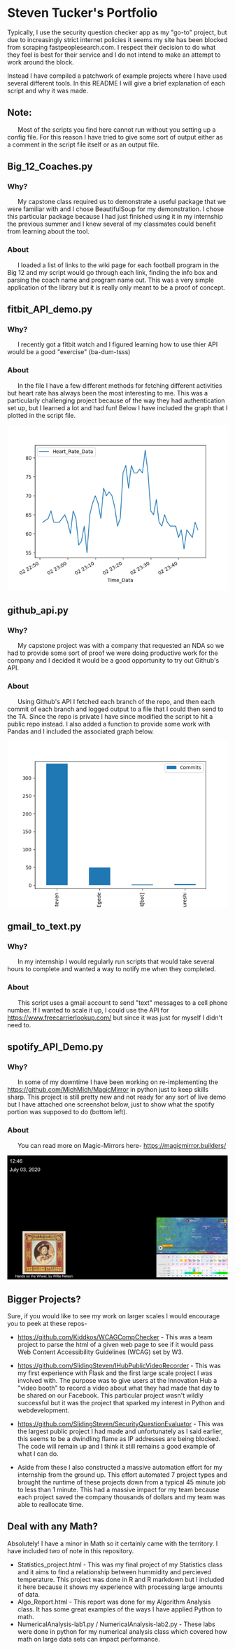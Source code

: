 # Steven Tucker's Portfolio

Typically, I use the security question checker app as my "go-to" project, but due to increasingly strict internet policies it seems my site has been blocked from scraping fastpeoplesearch.com.  I respect their decision to do what they feel is best for their service and I do not intend to make an attempt to work around the block.

Instead I have compiled a patchwork of example projects where I have used several different tools.  In this README I will give a brief explanation of each script and why it was made.

## Note: 
&nbsp;&nbsp;&nbsp;&nbsp;&nbsp;&nbsp;Most of the scripts you find here cannot run without you setting up a config file.  For this reason I have tried to give some sort of output either as a comment in the script file itself or as an output file.

## Big_12_Coaches.py

### Why?
&nbsp;&nbsp;&nbsp;&nbsp;&nbsp;&nbsp;My capstone class required us to demonstrate a useful package that we were familiar with and I chose BeautifulSoup for my demonstration.  I chose this particular package because I had just finished using it in my internship the previous summer and I knew several of my classmates could benefit from learning about the tool.

### About 
&nbsp;&nbsp;&nbsp;&nbsp;&nbsp;&nbsp;I loaded a list of links to the wiki page for each football program in the Big 12 and my script would go through each link, finding the info box and parsing the coach name and program name out.  This was a very simple application of the library but it is really only meant to be a proof of concept.

## fitbit_API_demo.py

### Why?
&nbsp;&nbsp;&nbsp;&nbsp;&nbsp;&nbsp;I recently got a fitbit watch and I figured learning how to use thier API would be a good "exercise" (ba-dum-tsss)

### About
&nbsp;&nbsp;&nbsp;&nbsp;&nbsp;&nbsp;In the file I have a few different methods for fetching different activities but heart rate has always been the most interesting to me.  This was a particularly challenging project because of the way they had authentication set up, but I learned a lot and had fun!  Below I have included the graph that I plotted in the script file.

![heart rate](fitbit_api_demo.png)

## github_api.py

### Why?
&nbsp;&nbsp;&nbsp;&nbsp;&nbsp;&nbsp;My capstone project was with a company that requested an NDA so we had to provide some sort of proof we were doing productive work for the company and I decided it would be a good opportunity to try out Github's API.  

### About
&nbsp;&nbsp;&nbsp;&nbsp;&nbsp;&nbsp;Using Github's API I fetched each branch of the repo, and then each commit of each branch and logged output to a file that I could then send to the TA.  Since the repo is private I have since modified the script to hit a public repo instead.  I also added a function to provide some work with Pandas and I included the associated graph below.

![commits](github_api.png)


## gmail_to_text.py

### Why?
&nbsp;&nbsp;&nbsp;&nbsp;&nbsp;&nbsp;In my internship I would regularly run scripts that would take several hours to complete and wanted a way to notify me when they completed.

### About 
&nbsp;&nbsp;&nbsp;&nbsp;&nbsp;&nbsp;This script uses a gmail account to send "text" messages to a cell phone number.  If I wanted to scale it up, I could use the API for https://www.freecarrierlookup.com/ but since it was just for myself I didn't need to.

## spotify_API_Demo.py
### Why? 
&nbsp;&nbsp;&nbsp;&nbsp;&nbsp;&nbsp;In some of my downtime I have been working on re-implementing the https://github.com/MichMich/MagicMirror in python just to keep skills sharp.  This project is still pretty new and not ready for any sort of live demo but I have attached one screenshot below, just to show what the spotify portion was supposed to do (bottom left).

### About 
&nbsp;&nbsp;&nbsp;&nbsp;&nbsp;&nbsp;You can read more on Magic-Mirrors here- https://magicmirror.builders/  

![magic-mirror](spotify_demo.PNG)


## Bigger Projects?

Sure, if you would like to see my work on larger scales I would encourage you to peek at these repos-    
* https://github.com/Kiddkos/WCAGCompChecker - This was a team project to parse the html of a given web page to see if it would pass Web Content Accessibility Guidelines (WCAG) set by W3.

* https://github.com/SlidingSteven/IHubPublicVideoRecorder - This was my first experience with Flask and the first large scale project I was involved with.  The purpose was to give users at the Innovation Hub a "video booth" to record a video about what they had made that day to be shared on our Facebook.  This particular project wasn't wildly successful but it was the project that sparked my interest in Python and webdevelopment.

* https://github.com/SlidingSteven/SecurityQuestionEvaluator - This was the largest public project I had made and unfortunately as I said earlier, this seems to be a dwindling flame as IP addresses are being blocked.  The code will remain up and I think it still remains a good example of what I can do.

* Aside from these I also constructed a massive automation effort for my internship from the ground up.  This effort automated 7 project types and brought the runtime of these projects down from a typical 45 minute job to less than 1 minute.  This had a massive impact for my team because each project saved the company thousands of dollars and my team was able to reallocate time.

## Deal with any Math?
Absolutely!  I have a minor in Math so it certainly came with the territory.  I have included two of note in this repository.  
* Statistics_project.html - This was my final project of my Statistics class and it aims to find a relationship between hummidity and percieved temperature.  This project was done in R and R markdown but I included it here because it shows my experience with processing large amounts of data.
* Algo_Report.html - This report was done for my Algorithm Analysis class.   It has some great examples of the ways I have applied Python to math.
* NumericalAnalysis-lab1.py / NumericalAnalysis-lab2.py - These labs were done in python for my numerical analysis class which covered how math on large data sets can impact performance.